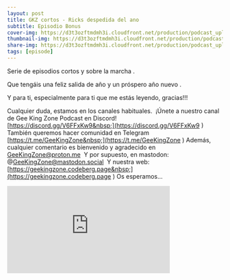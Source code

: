 ```yaml
---
layout: post
title: GKZ cortos - Ricks despedida del ano
subtitle: Episodio Bonus
cover-img: https://d3t3ozftmdmh3i.cloudfront.net/production/podcast_uploaded_nologo/14743809/14743809-1619370377976-ce118b9b0f9a8.jpg
thumbnail-img: https://d3t3ozftmdmh3i.cloudfront.net/production/podcast_uploaded_nologo/14743809/14743809-1619370377976-ce118b9b0f9a8.jpg
share-img: https://d3t3ozftmdmh3i.cloudfront.net/production/podcast_uploaded_nologo/14743809/14743809-1619370377976-ce118b9b0f9a8.jpg
tags: [episode]
---
```


Serie de episodios cortos y sobre la marcha .

Que tengáis una feliz salida de año y un próspero año nuevo .

Y para ti, especialmente para ti que me estás leyendo, gracias!!!

Cualquier duda, estamos en los canales habituales.&nbsp;
¡Únete a nuestro canal de Gee King Zone Podcast en Discord! [https://discord.gg/V6FFxKw9&nbsp;](https://discord.gg/V6FFxKw9&nbsp;)
También queremos hacer comunidad en Telegram [https://t.me/GeeKingZone&nbsp;](https://t.me/GeeKingZone&nbsp;)
Además, cualquier comentario es bienvenido y agradecido en GeeKingZone@proton.me&nbsp;
Y por supuesto, en mastodon: @GeeKingZone@mastodon.social&nbsp;
Y nuestra web: [https://geekingzone.codeberg.page&nbsp;](https://geekingzone.codeberg.page&nbsp;)
Os esperamos...
<iframe src='https://podcasters.spotify.com/pod/show/geekingzone/embed/episodes/GKZ-cortos---Ricks-despedida-del-ao-e1su4nd' height='204px' width='380px' frameborder='0' scrolling='no'></iframe>